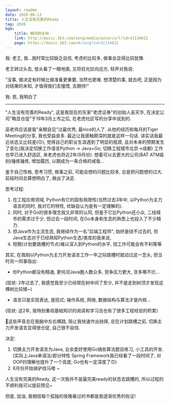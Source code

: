 ```yaml
---
layout: readme
date: 2020-06-13
title: 人生没有完美的Ready
tag: 2020
bgm:
    title: 瞬间的永恒
    link: http://music.163.com/song/media/outer/url?id=31134621
    page: https://music.163.com/#/song?id=31134621
---
```


我: 老王, 我...我时常比较缺乏自信, 考虑的比较多, 做事会显得比较犹豫.

老王转过头去, 低头看了一眼地面, 又将目光拉向远方, 轻声对我说: 

"没事, 做决定有时候比做准备更重要, 当然也更难. 想清楚的事, 就去吧, 正是因为对结果的未知, 才值得我们去憧憬, 去期待!"

我: 恩, 我明白了

---

"人生没有完善的Ready", 这是我现在的东家"老虎证券"的创始人巫天华, 在决定公司"略显仓促"于19年3月上市之后, 在老虎社区写的分享中说到的. 

巫老师应该是我"亲眼自见"过最优秀, 最nice的人了. 从他的经历和每月的Tiger Meeting的分享, 我也受益良多. 最近让我感触颇深的就是这样一句话. 讲实话我最近状态又比较差(🙃), 觉得自己的职业生涯遇到了明显的瓶颈, 且对未来的预期发生了变化(我决定切换工作语言Python -> Java+Go; 切换工程城市北京->成都) 工作也早已进入舒适区, 来老虎也将近2年(9月份). 想着可以去更大的公司(BAT ATM级别)锤炼锤炼, 增加履历, 以期成为一条合格的咸鱼...

鉴于自己性格, 思考习惯, 做事之前, 可能会想的问题比较多, 总是把问题想的过大. 前段时间总算想明白了, 做出了决定.

思考过程: 

1. 在工程应用领域, Python有它的固有局限性(当然过去3年中, 以Python为主力语言的同时, 我对它的特性, 优缺自认为是有一定理解的). 
2. 同时, 对于Go的很多理念我又非常的认同, 但鉴于它比Python还小众, 二线城市的需求过于少, 但过去一段时间, 在Go本身和生态的熟悉上也投入了不少精力.
3. 但Java作为主流生态, 我继续作为一名"后端工程师", 始终是绕不过去的, 但Java生态对于已经熟知Python生态/类库的我来说, 
4. 短期(计划要跳槽的节点)难以深入到Python的水平, 找工作可能会有不利等等

其实, 在我刚以Python为主力开发语言工作一年之际跳槽时就动过这一念头, 但当时另一同事指出:

- 你Python都没有精通, 更何况Java圈人数众多, 竞争压力更大, 贪多嚼不烂...
 
(现状: 2年过去了, 我感觉我至少已经爬在树中间了至少, 并不是走到树顶才发现这棵树比较矮~)

- 语言只是实现表达, 是招式; 操作系统, 网络, 数据结构与算法才是内核...

(现状: 这2年, 我特别重视基础知识的阅读和学习且也有了很多工程经验的积累)

这些声音总在我脑中左右横跳, 阻止我快速作出抉择, 总在计划跳槽之前, 切换主力开发语言显得很仓促, 自己很不自信.

决定:

1. 切换主力开发语言为Java, 业余爱好使用Go搞些算法题目练习, 小工具的开发. (实际上Java单语法/部分特性 Spring Framework我已经看了一段时间了, 对OOP的理解也提升了一个高度; Go也有一定深度了🙃)
2. 8月份开始骑驴找马喽 ~

人生没有完美的Ready, 这一次我并不是最完美ready的状态去跳槽的, 所以过程的不顺利我可以提前预见~ 

但是, 加油, 我相信每个孤独的夜晚看过的书都是我逐渐优秀的佐证! 
